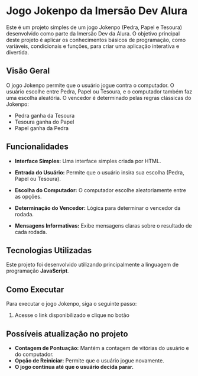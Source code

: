 # Jogo Jokenpo da Imersão Dev Alura

Este é um projeto simples de um jogo Jokenpo (Pedra, Papel e Tesoura) desenvolvido como parte da Imersão Dev da Alura. O objetivo principal deste projeto é aplicar os conhecimentos básicos de programação, como variáveis, condicionais e funções, para criar uma aplicação interativa e divertida.

## Visão Geral

O jogo Jokenpo permite que o usuário jogue contra o computador. O usuário escolhe entre Pedra, Papel ou Tesoura, e o computador também faz uma escolha aleatória. O vencedor é determinado pelas regras clássicas do Jokenpo:

* Pedra ganha da Tesoura
* Tesoura ganha do Papel
* Papel ganha da Pedra

## Funcionalidades

* **Interface Simples:** Uma interface simples criada por HTML.
* **Entrada do Usuário:** Permite que o usuário insira sua escolha (Pedra, Papel ou Tesoura).
* **Escolha do Computador:** O computador escolhe aleatoriamente entre as opções.
* **Determinação do Vencedor:** Lógica para determinar o vencedor da rodada.

* **Mensagens Informativas:** Exibe mensagens claras sobre o resultado de cada rodada.

## Tecnologias Utilizadas

Este projeto foi desenvolvido utilizando principalmente a linguagem de programação **JavaScript**.

## Como Executar

Para executar o jogo Jokenpo, siga o seguinte passo:

1.  Acesse o link disponibilizado e clique no botão

## Possíveis atualização no projeto
* **Contagem de Pontuação:** Mantém a contagem de vitórias do usuário e do computador.
* **Opção de Reiniciar:** Permite que o usuário jogue novamente.
* **O jogo continua até que o usuário decida parar.**
